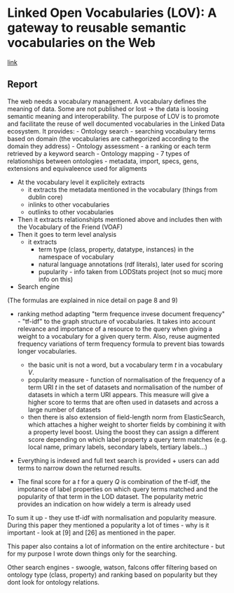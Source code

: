 # Linked Open Vocabularies (LOV): A gateway to reusable semantic vocabularies on the Web

[link](https://www.researchgate.net/publication/312015882_Linked_Open_Vocabularies_LOV_A_gateway_to_reusable_semantic_vocabularies_on_the_Web)

## Report

The web needs a vocabulary management. A vocabulary defines the meaning of data.
Some are not published or lost -> the data is loosing semantic meaning and interoperability.
The purpose of LOV is to promote and facilitate the reuse of well documented vocabularies in the Linked Data ecosystem.
It provides:
    - Ontology search - searching vocabulary terms based on domain (the vocabularies are cathegorized according to the domain they address)
    - Ontology assessment - a ranking or each term retrieved by a keyword search
    - Ontology mapping - 7 types of relationships between ontologies - metadata, import, specs, gens, extensions and equivaleence used for aligments

- At the vocabulary level it explicitely extracts
    - it extracts the metadata mentioned in the vocabulary (things from dublin core) 
    - inlinks to other vocabularies 
    - outlinks to other vocabularies
- Then it extracts relationshipts mentioned above and includes then with the Vocabulary of the Friend (VOAF)
- Then it goes to term level analysis
  - it extracts
    - term type (class, property, datatype, instances) in the namespace of vocabulary
    - natural language annotations (rdf literals), later used for scoring
    - pupularity - info taken from LODStats project (not so mucj more info on this)
- Search engine

(The formulas are explained in nice detail on page 8 and 9)

  - ranking method adapting "term frequence invese document frequency" - "tf-idf" to the graph structure of vocabularies. It takes into account relevance and importance of a resource to the query when giving a weight to a vocabulary for a given query term. Also, reuse augmented frequency variations of term frequency formula to prevent bias towards longer vocabularies.
    - the basic unit is not a word, but a vocabulary term *t* in a vocabulary *V*.
    - popularity measure - function of normalisation of the frequency of a term URI *t* in the set of datasets and normalisation of the number of datasets in which a term URI appears. This measure will give a higher score to terms that are often used in datasets and across a large number of datasets
    - then there is also extension of field-length norm from ElasticSearch, which attaches a higher weight to shorter fields by combining it with a property level boost. Using the boost they can assign a different score depending on which label property a query term matches (e.g. local name, primary labels, secondary labels, tertiary labels...)

- Everything is indexed and full text search is provided + users can add terms to narrow down the returned results.
- The final score for a *t* for a query *Q* is combination of the tf-idf, the impotance of label properties on which query terms matched and the popularity of that term in the LOD dataset.  The popularity metric provides an indication on how widely a term is already used


To sum it up - they use tf-idf with normalisation and popularity measure.
During this paper they mentioned a popularity a lot of times - why is it important - look at [9] and [26] as mentioned in the paper.

This paper also contains a lot of information on the entire architecture - but for my purpose I wrote down things only for the searching. 

Other search engines - swoogle, watson, falcons offer filtering based on ontology type (class, property) and ranking based on popularity but they dont look for ontology relations.
 